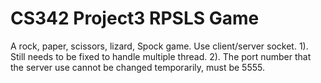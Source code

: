 # CS342 Project3 RPSLS Game
A rock, paper, scissors, lizard, Spock game. Use client/server socket.
1). Still needs to be fixed to handle multiple thread.
2). The port number that the server use cannot be changed temporarily, must be 5555.
